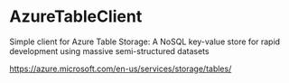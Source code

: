 # AzureTableClient

Simple client for Azure Table Storage: A NoSQL key-value store for rapid development using massive semi-structured datasets

https://azure.microsoft.com/en-us/services/storage/tables/
